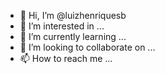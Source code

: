 - 👋 Hi, I’m @luizhenriquesb
- 👀 I’m interested in ...
- 🌱 I’m currently learning ...
- 💞️ I’m looking to collaborate on ...
- 📫 How to reach me ...

<!---
luizhenriquesb/luizhenriquesb is a ✨ special ✨ repository because its `README.md` (this file) appears on your GitHub profile.
You can click the Preview link to take a look at your changes.
--->
